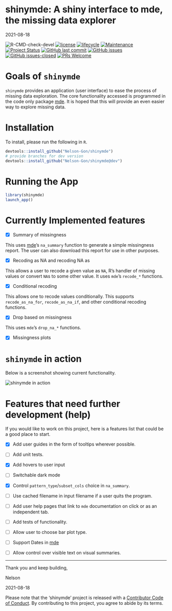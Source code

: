 shinymde: A shiny interface to mde, the missing data explorer
================
2021-08-18

![R-CMD-check-devel](https://github.com/Nelson-Gon/shinymde/workflows/R-CMD-check-devel/badge.svg)
[![license](https://img.shields.io/badge/license-MIT-blue.svg)](https://opensource.org/licenses/MIT)
[![lifecycle](https://img.shields.io/badge/lifecycle-stable-brightgreen.svg)](https://lifecycle.r-lib.org/articles/stages.html)
[![Maintenance](https://img.shields.io/badge/Maintained%3F-yes-green.svg)](https://GitHub.com/Nelson-Gon/shinymde/graphs/commit-activity)
[![Project
Status](https://www.repostatus.org/badges/latest/active.svg)](https://www.repostatus.org/)
[![GitHub last
commit](https://img.shields.io/github/last-commit/Nelson-Gon/shinymde.svg)](https://github.com/Nelson-Gon/shinymde/commits/master)
[![GitHub
issues](https://img.shields.io/github/issues/Nelson-Gon/shinymde.svg)](https://GitHub.com/Nelson-Gon/shinymde/issues/)
[![GitHub
issues-closed](https://img.shields.io/github/issues-closed/Nelson-Gon/shinymde.svg)](https://GitHub.com/Nelson-Gon/shinymde/issues?q=is%3Aissue+is%3Aclosed)
[![PRs
Welcome](https://img.shields.io/badge/PRs-welcome-brightgreen.svg?style=flat-square)](https://makeapullrequest.com)

# Goals of `shinymde`

`shinymde` provides an application (user interface) to ease the process
of missing data exploration. The core functionality accessed is
programmed in the code only package
[mde](https://github.com/Nelson-Gon/mde). It is hoped that this will
provide an even easier way to explore missing data.

# Installation

To install, please run the following in `R`.

``` r
devtools::install_github("Nelson-Gon/shinymde")
# provide branches for dev version  
devtools::install_github("Nelson-Gon/shinymde@dev")
```

# Running the App

``` r
library(shinymde)
launch_app()
```

# Currently Implemented features

-   [x] Summary of missingness

This uses [mde](https://nelson-gon.github.io/mde)’s `na_summary`
function to generate a simple missingness report. The user can also
download this report for use in other purposes.

-   [x] Recoding as NA and recoding NA as

This allows a user to recode a given value as `NA`, R’s handler of
missing values or convert `NA`s to some other value. It uses `mde`’s
`recode_*` functions.

-   [x] Conditional recoding

This allows one to recode values conditionally. This supports
`recode_as_na_for`, `recode_as_na_if`, and other conditional recoding
functions.

-   [x] Drop based on missingness

This uses `mde`’s `drop_na_*` functions.

-   [x] Missingness plots

# `shinymde` in action

Below is a screenshot showing current functionality.

![shinymde in
action](https://github.com/Nelson-Gon/shinymde/blob/main/images/sample_ui.png?raw=true)

# Features that need further development (help)

If you would like to work on this project, here is a features list that
could be a good place to start.

-   [x] Add user guides in the form of tooltips wherever possible.

-   [ ] Add unit tests.

-   [x] Add hovers to user input

-   [ ] Switchable dark mode

-   [x] Control `pattern_type`/`subset_cols` choice in `na_summary`.

-   [ ] Use cached filename in input filename if a user quits the
    program.

-   [ ] Add user help pages that link to `mde` documentation on click or
    as an independent tab.

-   [ ] Add tests of functionality.

-   [ ] Allow user to choose bar plot type.

-   [ ] Support Dates in [mde](https://nelson-gon.github.io/mde)

-   [ ] Allow control over visible text on visual summaries.

------------------------------------------------------------------------

Thank you and keep building,

Nelson

2021-08-18

Please note that the ‘shinymde’ project is released with a [Contributor
Code of Conduct](CODE_OF_CONDUCT.md). By contributing to this project,
you agree to abide by its terms.
